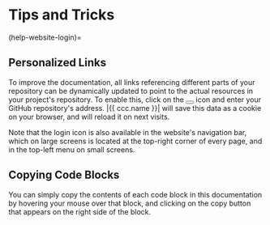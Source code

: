 # Tips and Tricks


(help-website-login)=
## Personalized Links

To improve the documentation, all links referencing different parts
of your repository can be dynamically updated to point to the actual resources in your project's repository.
To enable this, click on the <button class="user-login-button btn btn-sm inline_icon pst-js-only" title="Login" aria-label="Login">
  <i class="fa-solid fa-user-gear fa-lg"></i>
</button> icon and enter your GitHub repository's address.
|{{ ccc.name }}| will save this data as a cookie on your browser,
and will reload it on next visits.

Note that the login icon is also available in the website's navigation bar,
which on large screens is located at the top-right corner of every page,
and in the top-left menu on small screens.


## Copying Code Blocks

You can simply copy the contents of each code block in this documentation
by hovering your mouse over that block, and clicking on the copy button
that appears on the right side of the block.

